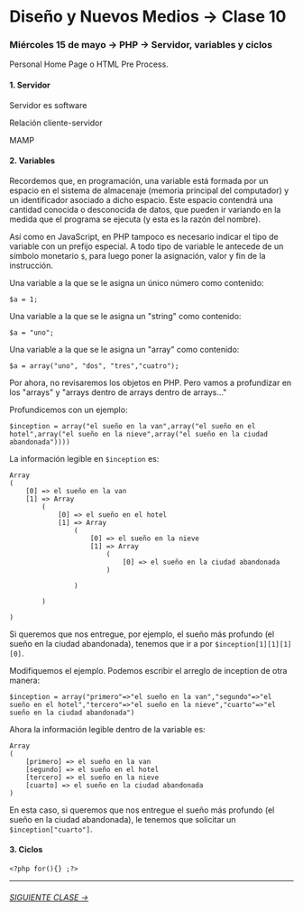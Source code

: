 # Diseño y Nuevos Medios → Clase 10 

### Miércoles 15 de mayo → PHP → Servidor, variables y ciclos

Personal Home Page o HTML Pre Process.

#### 1. Servidor

Servidor es software 

Relación cliente-servidor

MAMP

#### 2. Variables

Recordemos que, en programación, una variable está formada por un espacio en el sistema de almacenaje (memoria principal del computador) y un identificador asociado a dicho espacio. Este espacio contendrá una cantidad conocida o desconocida de datos, que pueden ir variando en la medida que el programa se ejecuta (y esta es la razón del nombre).

Así como en JavaScript, en PHP tampoco es necesario indicar el tipo de variable con un prefijo especial. A todo tipo de variable le antecede de un símbolo monetario `$`, para luego poner la asignación, valor y fin de la instrucción.  

Una variable a la que se le asigna un único número como contenido:

`$a = 1;`

Una variable a la que se le asigna un "string" como contenido:

`$a = "uno";`

Una variable a la que se le asigna un "array" como contenido:

`$a = array("uno", "dos", "tres","cuatro");`

Por ahora, no revisaremos los objetos en PHP. Pero vamos a profundizar en los "arrays" y "arrays dentro de arrays dentro de arrays…"

Profundicemos con un ejemplo:

`$inception = array("el sueño en la van",array("el sueño en el hotel",array("el sueño en la nieve",array("el sueño en la ciudad abandonada"))))`

La información legible en `$inception` es:
```
Array
(
    [0] => el sueño en la van
    [1] => Array
        (
            [0] => el sueño en el hotel
            [1] => Array
                (
                    [0] => el sueño en la nieve
                    [1] => Array
                        (
                            [0] => el sueño en la ciudad abandonada
                        )

                )

        )

)
```
Si queremos que nos entregue, por ejemplo, el sueño más profundo (el sueño en la ciudad abandonada), tenemos que ir a por `$inception[1][1][1][0]`.

Modifiquemos el ejemplo. Podemos escribir el arreglo de inception de otra manera:

`$inception = array("primero"=>"el sueño en la van","segundo"=>"el sueño en el hotel","tercero"=>"el sueño en la nieve","cuarto"=>"el sueño en la ciudad abandonada")`

Ahora la información legible dentro de la variable es:

```
Array
(
    [primero] => el sueño en la van
    [segundo] => el sueño en el hotel
    [tercero] => el sueño en la nieve
    [cuarto] => el sueño en la ciudad abandonada
)
```

En esta caso, si queremos que nos entregue el sueño más profundo (el sueño en la ciudad abandonada), le tenemos que solicitar un `$inception["cuarto"]`.

#### 3. Ciclos

`<?php for(){} ;?>`

- - - - - - - 

###### [SIGUIENTE CLASE →](https://github.com/profesorfaco/dno037-2019/tree/gh-pages/clase-11)
